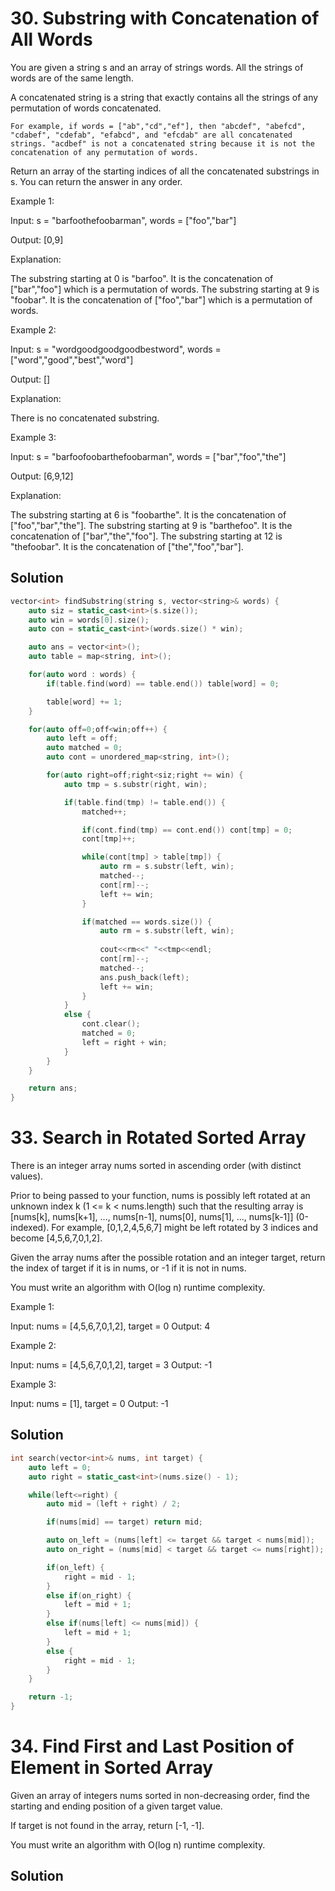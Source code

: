 # 30. Substring with Concatenation of All Words

You are given a string s and an array of strings words. All the strings of words are of the same length.

A concatenated string is a string that exactly contains all the strings of any permutation of words concatenated.

    For example, if words = ["ab","cd","ef"], then "abcdef", "abefcd", "cdabef", "cdefab", "efabcd", and "efcdab" are all concatenated strings. "acdbef" is not a concatenated string because it is not the concatenation of any permutation of words.

Return an array of the starting indices of all the concatenated substrings in s. You can return the answer in any order.

Example 1:

Input: s = "barfoothefoobarman", words = ["foo","bar"]

Output: [0,9]

Explanation:

The substring starting at 0 is "barfoo". It is the concatenation of ["bar","foo"] which is a permutation of words.
The substring starting at 9 is "foobar". It is the concatenation of ["foo","bar"] which is a permutation of words.

Example 2:

Input: s = "wordgoodgoodgoodbestword", words = ["word","good","best","word"]

Output: []

Explanation:

There is no concatenated substring.

Example 3:

Input: s = "barfoofoobarthefoobarman", words = ["bar","foo","the"]

Output: [6,9,12]

Explanation:

The substring starting at 6 is "foobarthe". It is the concatenation of ["foo","bar","the"].
The substring starting at 9 is "barthefoo". It is the concatenation of ["bar","the","foo"].
The substring starting at 12 is "thefoobar". It is the concatenation of ["the","foo","bar"].

## Solution

```cpp
vector<int> findSubstring(string s, vector<string>& words) {
    auto siz = static_cast<int>(s.size());
    auto win = words[0].size();
    auto con = static_cast<int>(words.size() * win);

    auto ans = vector<int>();
    auto table = map<string, int>();

    for(auto word : words) {
        if(table.find(word) == table.end()) table[word] = 0;

        table[word] += 1;
    }

    for(auto off=0;off<win;off++) {
        auto left = off;
        auto matched = 0;
        auto cont = unordered_map<string, int>();

        for(auto right=off;right<siz;right += win) {
            auto tmp = s.substr(right, win);

            if(table.find(tmp) != table.end()) {
                matched++;

                if(cont.find(tmp) == cont.end()) cont[tmp] = 0;
                cont[tmp]++;

                while(cont[tmp] > table[tmp]) {
                    auto rm = s.substr(left, win);
                    matched--;
                    cont[rm]--;
                    left += win;
                }

                if(matched == words.size()) {
                    auto rm = s.substr(left, win);
                    
                    cout<<rm<<" "<<tmp<<endl;
                    cont[rm]--;
                    matched--;
                    ans.push_back(left);
                    left += win;   
                }
            }
            else {
                cont.clear();
                matched = 0;
                left = right + win;
            }
        }
    }

    return ans;
}
```

# 33. Search in Rotated Sorted Array

There is an integer array nums sorted in ascending order (with distinct values).

Prior to being passed to your function, nums is possibly left rotated at an unknown index k (1 <= k < nums.length) such that the resulting array is [nums[k], nums[k+1], ..., nums[n-1], nums[0], nums[1], ..., nums[k-1]] (0-indexed). For example, [0,1,2,4,5,6,7] might be left rotated by 3 indices and become [4,5,6,7,0,1,2].

Given the array nums after the possible rotation and an integer target, return the index of target if it is in nums, or -1 if it is not in nums.

You must write an algorithm with O(log n) runtime complexity.

Example 1:

Input: nums = [4,5,6,7,0,1,2], target = 0
Output: 4

Example 2:

Input: nums = [4,5,6,7,0,1,2], target = 3
Output: -1

Example 3:

Input: nums = [1], target = 0
Output: -1

## Solution

```cpp
int search(vector<int>& nums, int target) {
    auto left = 0;
    auto right = static_cast<int>(nums.size() - 1);

    while(left<=right) {
        auto mid = (left + right) / 2;

        if(nums[mid] == target) return mid;

        auto on_left = (nums[left] <= target && target < nums[mid]);
        auto on_right = (nums[mid] < target && target <= nums[right]);

        if(on_left) {
            right = mid - 1;
        }
        else if(on_right) {
            left = mid + 1;
        }
        else if(nums[left] <= nums[mid]) {
            left = mid + 1;
        }
        else {
            right = mid - 1;
        }
    }

    return -1;
}
```

# 34. Find First and Last Position of Element in Sorted Array

Given an array of integers nums sorted in non-decreasing order, find the starting and ending position of a given target value.

If target is not found in the array, return [-1, -1].

You must write an algorithm with O(log n) runtime complexity.

## Solution

```cpp

```